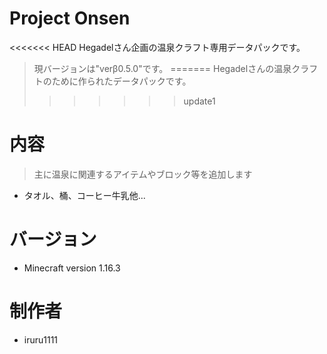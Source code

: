 # Project Onsen
<<<<<<< HEAD
Hegadelさん企画の温泉クラフト専用データパックです。
> 現バージョンは"verβ0.5.0"です。
=======
Hegadelさんの温泉クラフトのために作られたデータパックです。
>>>>>>> update1

# 内容

> 主に温泉に関連するアイテムやブロック等を追加します

- タオル、桶、コーヒー牛乳他...

# バージョン

- Minecraft version 1.16.3

# 制作者

- iruru1111

